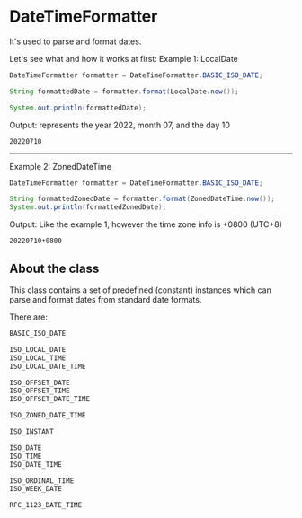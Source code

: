 # DateTimeFormatter

It's used to parse and format dates.


Let's see what and how it works at first:
Example 1: LocalDate
```java
DateTimeFormatter formatter = DateTimeFormatter.BASIC_ISO_DATE;

String formattedDate = formatter.format(LocalDate.now());

System.out.println(formattedDate);
```

Output: represents the year 2022, month 07, and the day 10
```
20220710
```

---

Example 2: ZonedDateTime
```java
DateTimeFormatter formatter = DateTimeFormatter.BASIC_ISO_DATE;

String formattedZonedDate = formatter.format(ZonedDateTime.now());
System.out.println(formattedZonedDate);
```

Output: Like the example 1, however the time zone info is +0800 (UTC+8)
```
20220710+0800
```

## About the class

This class contains a set of predefined (constant) instances which can parse and format dates from standard date formats.

There are:
```java
BASIC_ISO_DATE

ISO_LOCAL_DATE
ISO_LOCAL_TIME
ISO_LOCAL_DATE_TIME

ISO_OFFSET_DATE
ISO_OFFSET_TIME
ISO_OFFSET_DATE_TIME

ISO_ZONED_DATE_TIME

ISO_INSTANT

ISO_DATE
ISO_TIME
ISO_DATE_TIME

ISO_ORDINAL_TIME
ISO_WEEK_DATE

RFC_1123_DATE_TIME
```
